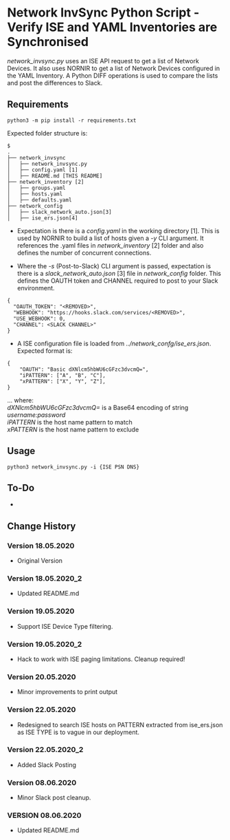 # Network InvSync Python Script - Verify ISE and YAML Inventories are Synchronised

*network_invsync.py* uses an ISE API request to get a list of Network Devices. It also uses NORNIR to get a list of Network Devices configured in the YAML Inventory. A Python DIFF operations is used to compare the lists and post the differences to Slack.

## Requirements
```
python3 -m pip install -r requirements.txt
```

Expected folder structure is:
```
$
.
├── network_invsync
│   ├── network_invsync.py
│   ├── config.yaml [1]
│   ├── README.md [THIS README]
├── network_inventory [2]
│   ├── groups.yaml
│   ├── hosts.yaml
│   ├── defaults.yaml
├── network_config
│   ├── slack_network_auto.json[3]
│   ├── ise_ers.json[4]
```
- Expectation is there is a *config.yaml* in the working directory [1]. This is used by NORNIR to build a list of hosts given a *-y* CLI argument. It references the .yaml files in *network_inventory* [2] folder and also defines the number of concurrent connections.

- Where the *-s* (Post-to-Slack) CLI argument is passed, expectation is there is a *slack_network_auto.json* [3] file in *network_config* folder. This defines the OAUTH token and CHANNEL required to post to your Slack environment.

```
{
  "OAUTH_TOKEN": "<REMOVED>",
  "WEBHOOK": "https://hooks.slack.com/services/<REMOVED>",
  "USE_WEBHOOK": 0,
  "CHANNEL": <SLACK CHANNEL>"
}
```

- A ISE configuration file is loaded from *../network_confg/ise_ers.json*. Expected format is:

```
{
    "OAUTH": "Basic dXNlcm5hbWU6cGFzc3dvcmQ=",
    "iPATTERN": ["A", "B", "C"],
    "xPATTERN": ["X", "Y", "Z"],
}
```

... where:<br />
*dXNlcm5hbWU6cGFzc3dvcmQ=* is a Base64 encoding of string *username:password*<br />
*iPATTERN* is the host name pattern to match<br />
*xPATTERN* is the host name pattern to exclude<br />


## Usage
```
python3 network_invsync.py -i {ISE PSN DNS}
```

## To-Do
-


## Change History

### Version 18.05.2020
- Original Version

### Version 18.05.2020_2
- Updated README.md

### Version 19.05.2020
- Support ISE Device Type filtering.

### Version 19.05.2020_2
- Hack to work with ISE paging limitations. Cleanup required!

### Version 20.05.2020
- Minor improvements to print output

### Version 22.05.2020
- Redesigned to search ISE hosts on PATTERN extracted from ise_ers.json as ISE TYPE is to vague in our deployment.

### Version 22.05.2020_2
- Added Slack Posting

### Version 08.06.2020
- Minor Slack post cleanup.

### VERSION 08.06.2020
- Updated README.md
